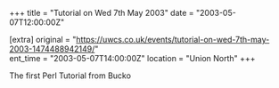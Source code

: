 +++
title = "Tutorial on Wed 7th May 2003"
date = "2003-05-07T12:00:00Z"

[extra]
original = "https://uwcs.co.uk/events/tutorial-on-wed-7th-may-2003-1474488942149/"    
ent_time = "2003-05-07T14:00:00Z"
location = "Union North"
+++

The first Perl Tutorial from Bucko

